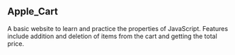 ## Apple_Cart
A basic website to learn and practice the properties of JavaScript. Features include addition and deletion of items from the cart and getting the total price.
